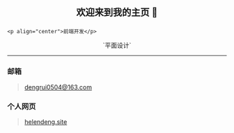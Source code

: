 ## <p align="center">欢迎来到我的主页 👋</p>

<!--
**PAINKILLER0504/PAINKILLER0504** is a ✨ _special_ ✨ repository because its `README.md` (this file) appears on your GitHub profile.

Here are some ideas to get you started:

- 🔭 I’m currently working on ...
- 🌱 I’m currently learning ...
- 👯 I’m looking to collaborate on ...
- 🤔 I’m looking for help with ...
- 💬 Ask me about ...
- 📫 How to reach me: ...
- 😄 Pronouns: ...
- ⚡ Fun fact: ...
-->

`<p align="center">前端开发</p>` 
<p align="center">`平面设计`</p>

---

 ### 邮箱
> [dengrui0504@163.com](mailto:dengrui0504@163.com)
 ### 个人网页
> [helendeng.site](https://helendeng.site)
